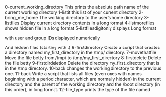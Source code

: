 0-current_working_directory This prints the absolute path name of the current working directory
1-listit this  list of your current directory
2-bring_me_home The working directory to the user’s home directory
3-listfiles Display current directory contents in a long format
4-listmorefiles shows hidden file in a long format
5-listfilesdigitonly displays Long format

with user and group IDs displayed numerically

And hidden files (starting with .)
6-firstdirectory Create a script that creates a directory named my_first_directory in the /tmp/ directory.
7-movethatfile Move the file betty from /tmp/ to /tmp/my_first_directory
8-firstdelete Delete the file betty
9-firstdirdeletion Delete the directory my_first_directory that is in the /tmp directory.
10-back changes the working directory to the previous one.
11-back Write a script that lists all files (even ones with names beginning with a period character, which are normally hidden) in the current directory and the parent of the working directory and the /boot directory (in this order), in long format.
12-file_type prints the type of the file named
